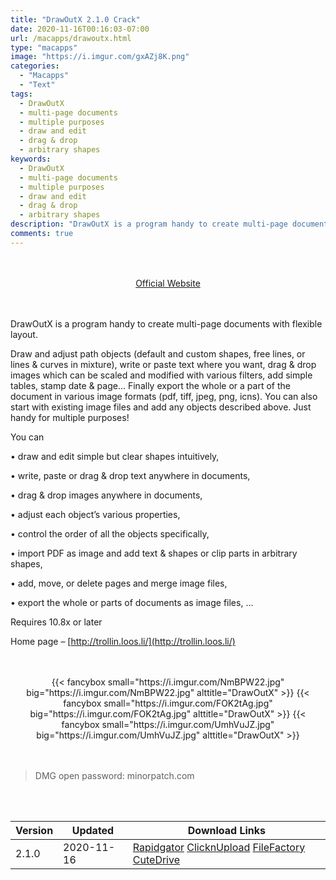 ```yaml
---
title: "DrawOutX 2.1.0 Crack"
date: 2020-11-16T00:16:03-07:00
url: /macapps/drawoutx.html
type: "macapps"
image: "https://i.imgur.com/gxAZj8K.png"
categories:
  - "Macapps"
  - "Text"
tags:
  - DrawOutX
  - multi-page documents
  - multiple purposes
  - draw and edit
  - drag & drop
  - arbitrary shapes
keywords:
  - DrawOutX
  - multi-page documents
  - multiple purposes
  - draw and edit
  - drag & drop
  - arbitrary shapes
description: "DrawOutX is a program handy to create multi-page documents with flexible layout."
comments: true
---
```


<br/>
<br/>
<center>
<a href="http://trollin.loos.li/" target="blank"><div class="border border-blue-500 rounded-lg transition duration-500 
    ease-in-out w-48 text-lg text-blue-500 text-center hover:bg-blue-500 hover:text-white">
  Official Website 
</div></a>
</center>
<br/>
<br/>

DrawOutX is a program handy to create multi-page documents with flexible layout.

Draw and adjust path objects (default and custom shapes, free lines, or lines & curves in mixture), write or paste text where you want, drag & drop images which can be scaled and modified with various filters, add simple tables, stamp date & page… Finally export the whole or a part of the document in various image formats (pdf, tiff, jpeg, png, icns). You can also start with existing image files and add any objects described above. Just handy for multiple purposes!

You can

• draw and edit simple but clear shapes intuitively,

• write, paste or drag & drop text anywhere in documents,

• drag & drop images anywhere in documents,

• adjust each object’s various properties,

• control the order of all the objects specifically,

• import PDF as image and add text & shapes or clip parts in arbitrary shapes,

• add, move, or delete pages and merge image files,

• export the whole or parts of documents as image files, …


Requires 10.8x or later

Home page – [http://trollin.loos.li/](http://trollin.loos.li/)

<script async src="https://pagead2.googlesyndication.com/pagead/js/adsbygoogle.js"></script>
<ins class="adsbygoogle"
     style="display:block; text-align:center;"
     data-ad-layout="in-article"
     data-ad-format="fluid"
     data-ad-client="ca-pub-8746275014476192"
     data-ad-slot="5144997159"></ins>
<script>
     (adsbygoogle = window.adsbygoogle || []).push({});
</script>
<br/>
<br/>


<center>
<div class="w-full grid grid-cols-3 flex gap-2">
{{< fancybox small="https://i.imgur.com/NmBPW22.jpg" big="https://i.imgur.com/NmBPW22.jpg" alttitle="DrawOutX" >}}
{{< fancybox small="https://i.imgur.com/FOK2tAg.jpg" big="https://i.imgur.com/FOK2tAg.jpg" alttitle="DrawOutX" >}}
{{< fancybox small="https://i.imgur.com/UmhVuJZ.jpg" big="https://i.imgur.com/UmhVuJZ.jpg" alttitle="DrawOutX" >}}
</div>
</center>

<br/>
<br/>


> DMG open password: minorpatch.com

<br/>
<br/>
<div id="history_version" class="history_version">

| Version | Updated | Download Links |
| ---- | ---- | ---- |
| 2.1.0 | 2020-11-16 | [Rapidgator](https://ouo.io/wS0yKx)   [ClicknUpload](https://ouo.io/pSutzY)   [FileFactory](https://ouo.io/ZlPI7t)   [CuteDrive](https://ouo.io/EfKUQB) |

</div>
